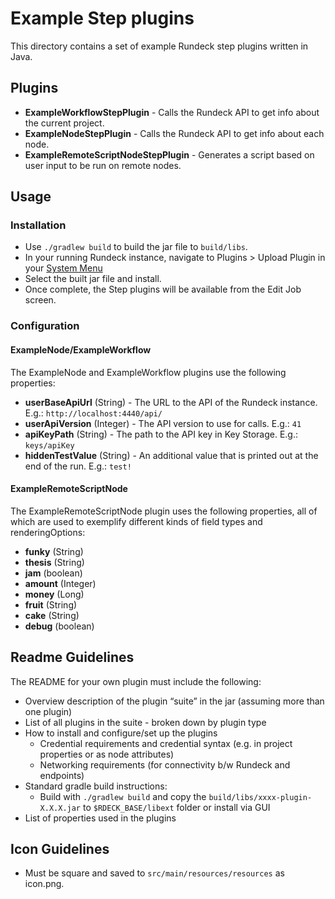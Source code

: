 # Example Step plugins 

This directory contains a set of example Rundeck step plugins written in Java.

## Plugins
* **ExampleWorkflowStepPlugin** - Calls the Rundeck API to get info about the current project.
* **ExampleNodeStepPlugin** - Calls the Rundeck API to get info about each node.
* **ExampleRemoteScriptNodeStepPlugin** - Generates a script based on user input to be run on remote nodes.

## Usage
### Installation
* Use `./gradlew build` to build the jar file to `build/libs`.
* In your running Rundeck instance, navigate to Plugins > Upload Plugin in your [System Menu](https://docs.rundeck.com/docs/manual/system-configs.html)
* Select the built jar file and install.
* Once complete, the Step plugins will be available from the Edit Job screen.

### Configuration
#### ExampleNode/ExampleWorkflow
The ExampleNode and ExampleWorkflow plugins use the following properties:
* **userBaseApiUrl** (String) - The URL to the API of the Rundeck instance. E.g.: `http://localhost:4440/api/`
* **userApiVersion** (Integer) - The API version to use for calls. E.g.: `41`
* **apiKeyPath** (String) - The path to the API key in Key Storage. E.g.: `keys/apiKey`
* **hiddenTestValue** (String) - An additional value that is printed out at the end of the run. E.g.: `test!`

#### ExampleRemoteScriptNode
The ExampleRemoteScriptNode plugin uses the following properties, all of which are used to exemplify different kinds of
field types and renderingOptions:
* **funky** (String)
* **thesis** (String)
* **jam** (boolean)
* **amount** (Integer)
* **money** (Long)
* **fruit** (String)
* **cake** (String)
* **debug** (boolean)

## Readme Guidelines
The README for your own plugin must include the following:

* Overview description of the plugin “suite” in the jar (assuming more than one plugin)
* List of all plugins in the suite - broken down by plugin type
* How to install and configure/set up the plugins
  * Credential requirements and credential syntax (e.g. in project properties or as node attributes)
  * Networking requirements (for connectivity b/w Rundeck and endpoints)
* Standard gradle build instructions:
  * Build with `./gradlew build` and copy the `build/libs/xxxx-plugin-X.X.X.jar` to `$RDECK_BASE/libext` folder or install via GUI
* List of properties used in the plugins

## Icon Guidelines
* Must be square and saved to `src/main/resources/resources` as icon.png.
